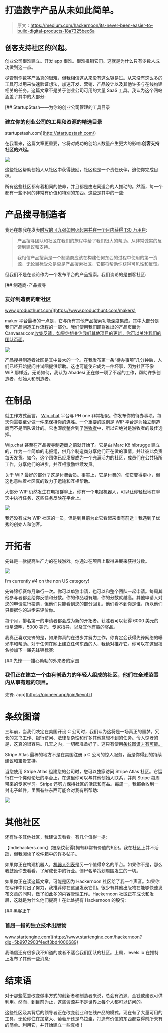 # 打造数字产品从未如此简单。

> 原文：<https://medium.com/hackernoon/its-never-been-easier-to-build-digital-products-18a7325bec6a>

## 创客支持社区的兴起。

创业公司很难建立。开发 app 很难。很难推销它们。这就是为什么只有少数人成功做到这一点。

尽管制作数字产品真的很难，但我相信这从来没有这么容易过。从来没有这么多的工具可以用来快速验证想法，加速开发、营销、产品设计以及其他许多与在线构建相关的任务。这篇文章不是关于创业公司可用的大量 SaaS 工具。我认为这个网站涵盖了其中的大部分:

[](http://startupstash.com/) [## StartupStash——为你的创业公司管理的工具目录

### 建立你的创业公司的工具和资源的精选目录

startupstash.com](http://startupstash.com/) 

在我看来，这篇文章更重要，它将对成功的创始人数量产生更大的影响:**创客支持社区的兴起。**

![](img/1904daec229e5c6cad428024f0cffffa.png)

这些社区帮助创始人从社区中获得鼓励，社区也是一个责任伙伴，迫使你完成目标。

所有这些社区都有着相同的使命，并且都是由志同道合的人推动的。然而，每一个都有一些不同的非常有价值和特别的东西。这些是其中的一些:

# **产品搜寻制造者**

我还在想我在发表[时写的《九强如何火起来并在一个月内获得 130 万用户](https://blog.beta.uy/top-nine-is-going-viral-1cef13033635):

> 产品搜寻团队和社区在我们的旅程中给了我们很大的帮助。从非常诚实的反馈到建议和支持。
> 
> 我相信产品搜索是一个制造商应该在构建任何东西的过程中使用的第一资源，无论目标受众是否是产品搜索社区，它都将帮助你获得可见性和反馈。

但我们不是在谈论作为一个发布平台的产品搜索。我们谈论的是创客社区:

[](https://www.producthunt.com/makers) [## 制造商-产品搜寻

### 友好制造商的新社区

www.producthunt.com](https://www.producthunt.com/makers) 

maker 平台最棒的一点是，它与所有其他产品搜索功能深度集成。其中大部分是我们产品创造工作流程的一部分。我们使用我们即将推出的产品页面为 Canvasar.com[收集反馈，如果你想关注我们其他项目的更新，你可以](https://www.producthunt.com/upcoming/canvasar-com)[关注我们的团队页面](https://www.producthunt.com/team/beta-labs/)。

![](img/2bd20d35789beef3821ba79c1ab9a677.png)

产品搜寻制造者社区是其中最大的一个。在我发布第一条“待办事项”几分钟后，人们已经开始提问并试图提供帮助。这也可能使它成为一件坏事，因为社区不像 WIP 那样近。无论如何，我认为 Abadesi 正在做一项了不起的工作，帮助许多创造者、创始人和制造者。

# **在制品**

就工作方式而言， [Wip.chat](http://wip.chat) 平台与 PH one 非常相似。你发布你的待办事项，每天你需要至少做一件来保持你的连胜。一个重要的区别是 WIP 平台是为独立制造商而不是团队设计的。它也深度整合到了[游牧者](http://nomadlist.com)中，所以它绝对是游牧者的最佳选择。

Wip.chat 甚至在产品搜寻制造商之前就开始了。它是由 Marc Kö hlbrugge 建立的，作为一个简单的电报组，供几个制造商分享他们正在做的事情，并让彼此负责每天发货。如今，这个团体已经发展成为一个充满活力的社区，成员们在公共场所工作，分享他们的进步，并互相激励继续发货。

关于 WIP 最好的部分？这是付费会员。事实上，它是付费的，使它变得更小，但这也意味着社区真的致力于运输和互相帮助。

大部分 WIP 仍然发生在电报群聊上。你有一个电报机器人，可以让你轻松地在聊天中执行任务，这些任务反映在平台上。

![](img/c0953ac34b2d034d5bee1f0ffdd89a55.png)

我还没有成为 WIP 社区的一员，但是到目前为止它看起来很有前途！我遇到了优秀的创始人和创客。

# 开拓者

先锋是一款提高生产力的在线游戏。你通过在项目上取得进展来获得分数。

![](img/23b5e14fe6869723a1dbaae83d07d9d0.png)

I’m currently #4 on the non US category!

先锋锦标赛每月举行一次。你可以单独申请，也可以和整个团队一起申请。每周其他参与者都会给你反馈和分数。你的作品越有趣，你的分数就越高。其他申请人对您的申请进行投票，但他们只能看到您的部分回复。他们看不到你是谁，所以他们只根据你的进步来评价你。

每个月，排名第一的申请者都会成为新的开拓者。获胜者可以获得 6000 美元的恒星流明，5000 美元，专家指导，以及其他有趣的奖品。

我真正喜欢先锋的是，如果你真的在进步并努力工作，你肯定会获得先锋网络的曝光率和帮助。对于任何在网上建立任何东西的人，我绝对推荐它。你可以在这里报名参加下一届先锋锦标赛:

[](https://pioneer.app/join/kevntz) [## 先锋——雄心勃勃的外来者的家园

### 我们正在建立一个由有创造力的年轻人组成的社区，他们在全球范围内从事有趣的项目。

先锋. app](https://pioneer.app/join/kevntz) 

# 条纹图谱

三年前，当我们决定在美国开设 C 公司时，我们认为这将是一场真正的噩梦。冗长的文书工作、银行访问、法律复杂性和许多其他意想不到的任务。令人惊讶的是，这真的很容易。几天之内，一切都准备好了。这只有使用[条纹图谱才有可能。](http://stripe.com/atlas)

Stripe Atlas 最棒的地方不是在美国注册 a C 公司的惊人服务，而是你得到的持续建议和宝贵支持。

当您使用 Stripe Atlas 组建您的公司时，您可以独家访问 Stripe Atlas 社区。它运行在一个类似论坛的平台上，在这里你可以与其他创始人联系，并向 Stripe 每周带来的专家学习。Stripe 还努力保持社区的活跃和有益。每周一，我都会收到一封电子邮件，里面有些东西可能会对我有所帮助:

![](img/ec1e37cc0da327a9bef6bcb5638ae1c8.png)

# 其他社区

还有许多其他社区，我建议去看看。有几个值得一提:

【Indiehackers.com】(被条纹获得)拥有非常有价值的知识。我在社区上并不活跃，但我阅读了收件箱中的许多帖子。

如果你正在构建机器人，[机器人列表](https://botlist.co/)是另一个值得命名的平台。如果你不是，那么我鼓励你去看看，了解成长中的行业。僵尸名单策划周围发生的一切。

如果你正在读这篇文章，可能是因为 Hackernoon 社区给了我一个声音。如果你在写作中付出了努力，我推荐你在这里发表它们。很少有其他出版物在能够快速发布文章的同时，做了如此多的内容管理工作。Hackernoon 社区正在成长和发展，这就是为什么他们提高！在此处拥有 Hackernoon 的股份:

[](https://www.startengine.com/hackernoon?dig=5b9972903f4edf3bd4000689) [## 黑客正午

### 首屈一指的独立技术出版物

www.startengine.com](https://www.startengine.com/hackernoon?dig=5b9972903f4edf3bd4000689) 

我确信还有很多我不知道的或者不适合我们团队的社区。上周，levels.io 在推特上发布了其他一些消息:

# 结束语

对于那些愿意改变做事方式的创新者和制造者来说，总会有资源、金钱或建议可供利用。然而，到目前为止，这些资源并不是世界上每个人都可以访问的。

这些社区及其背后的领导者正在改变创业和在线产品的模式。现在有了大量可用的工具，无论你住在加拿大、葡萄牙还是乌拉圭，打造有价值的东西都变得前所未有的简单。利用它，并开始建立一些真棒！